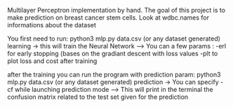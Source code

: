 Multilayer Perceptron implementation by hand.
The goal of this project is to make prediction on breast cancer stem cells.
Look at wdbc.names for informations about the dataset

You first need to run:
python3 mlp.py data.csv (or any dataset generated) learning
-> this will train the Neural Network
--> You can a few params :
	-erl for early stopping (bases on the gradiant descent with loss values
	-plt to plot loss and cost after training

after the training you can run the program with prediction param:
python3 mlp.py data.csv (or any dataset generated) prediction
-> You can specify -cf while launching prediction mode
--> This will print in the terminal the confusion matrix related to the test set
	given for the prediction
